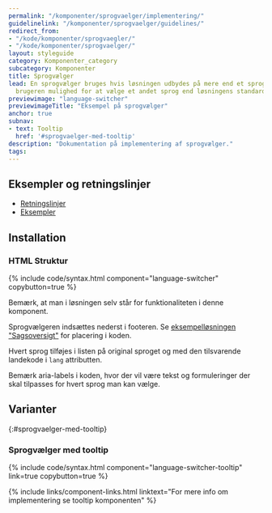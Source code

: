 ```yaml
---
permalink: "/komponenter/sprogvaelger/implementering/"
guidelinelink: "/komponenter/sprogvaelger/guidelines/"
redirect_from:
- "/kode/komponenter/sprogvaegler/"
- "/kode/komponenter/sprogvaelger/"
layout: styleguide
category: Komponenter_category
subcategory: Komponenter
title: Sprogvælger
lead: En sprogvælger bruges hvis løsningen udbydes på mere end et sprog. Den giver
  brugeren mulighed for at vælge et andet sprog end løsningens standardsprog.
previewimage: "language-switcher"
previewimageTitle: "Eksempel på sprogvælger"
anchor: true
subnav:
- text: Tooltip
  href: '#sprogvaelger-med-tooltip'
description: "Dokumentation på implementering af sprogvælger."
tags: 
---
```


## Eksempler og retningslinjer
<ul class="nobullet-list">
    <li><a href="/komponenter/sprogvaelger/#retningslinjer">Retningslinjer</a></li>
    <li><a href="/komponenter/sprogvaelger/">Eksempler</a></li>
</ul>

## Installation

### HTML Struktur

{% include code/syntax.html component="language-switcher" copybutton=true %}

<div class="alert alert-warning" role="alert">
    <div class="alert-body">
        <p class="alert-text">Bemærk, at man i løsningen selv står for funktionaliteten i denne komponent.</p>
    </div>
</div>

Sprogvælgeren indsættes nederst i footeren. Se <a href="/eksempler/selvbetjeningsloesninger/#sagsoversigt">eksempelløsningen "Sagsoversigt"</a> for placering i koden.

Hvert sprog tilføjes i listen på original sproget og med den tilsvarende landekode i `lang` attributten.

Bemærk aria-labels i koden, hvor der vil være tekst og formuleringer der skal tilpasses for hvert sprog man kan vælge.

## Varianter

{:#sprogvaelger-med-tooltip}
### Sprogvælger med tooltip

{% include code/syntax.html component="language-switcher-tooltip" link=true copybutton=true %}

{% include links/component-links.html linktext="For mere info om implementering se tooltip komponenten" %}
